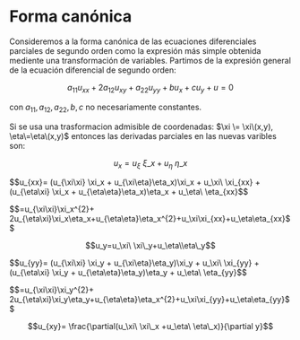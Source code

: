 # Forma canónica
Consideremos a la forma canónica de las ecuaciones diferenciales parciales de segundo orden como la expresión más simple obtenida mediente una transformación de variables.
Partimos de la expresión general de la ecuación diferencial de segundo orden:

$$a_{11} u_{xx} + 2a_{12} u_{xy} + a_{22} u_{yy} + bu_x + cu_y + u = 0$$

con $a_{11}, a_{12}, a_{22}, b, c$ no necesariamente constantes.

Si se usa una trasformacion admisible de coordenadas: $\xi \= \xi\(x,y),  \eta\=\eta\(x,y)$ entonces las derivadas parciales en las nuevas varibles son:

$$u_x=u_\xi\ \xi\_x +u_\eta\ \eta\_x$$

$$u_{xx}= (u_{\xi\\xi\} \xi\_x + u_{\xi\\eta\}\eta\_x)\xi\_x + u_\xi\ \xi\_{xx} + (u_{\eta\\xi\} \xi\_x + u_{\eta\\eta\}\eta\_x)\eta\_x + u_\eta\ \eta\_{xx}$$

$$=u_{\xi\\xi\}\xi\_x^{2}+ 2u_{\eta\\xi\}\xi\_x\eta\_x+u_{\eta\\eta\}\eta\_x^{2}+u_\xi\\xi\_{xx}+u_\eta\\eta\_{xx}$$

$$u_y=u_\xi\ \xi\_y+u_\eta\\eta\_y$$

$$u_{yy}= (u_{\xi\\xi\} \xi\_y + u_{\xi\\eta\}\eta\_y)\xi\_y + u_\xi\ \xi\_{yy} + (u_{\eta\\xi\} \xi\_y + u_{\eta\\eta\}\eta\_y)\eta\_y + u_\eta\ \eta\_{yy}$$

$$=u_{\xi\\xi\}\xi\_y^{2}+ 2u_{\eta\\xi\}\xi\_y\eta\_y+u_{\eta\\eta\}\eta\_x^{2}+u_\xi\\xi\_{yy}+u_\eta\\eta\_{yy}$$

$$u_{xy}= \frac{\partial(u_\xi\ \xi\_x +u_\eta\ \eta\_x)}{\partial y}$$
